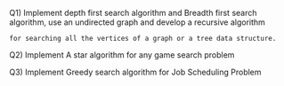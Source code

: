 Q1) Implement depth first search algorithm and Breadth first search algorithm, 
    use an undirected graph and develop a recursive algorithm 
  
    for searching all the vertices of a graph or a tree data structure.


Q2) Implement A star algorithm for any game search problem


Q3) Implement Greedy search algorithm for Job Scheduling Problem
